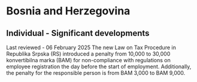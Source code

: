 # Bosnia and Herzegovina
## Individual - Significant developments
Last reviewed - 06 February 2025
The new Law on Tax Procedure in Republika Srpska (RS) introduced a penalty from 10,000 to 30,000 konvertibilna marka (BAM) for non-compliance with regulations on employee registration the day before the start of employment. Additionally, the penalty for the responsible person is from BAM 3,000 to BAM 9,000.
